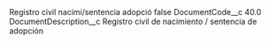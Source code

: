 <?xml version="1.0" encoding="UTF-8"?>
<CustomMetadata xmlns="http://soap.sforce.com/2006/04/metadata" xmlns:xsi="http://www.w3.org/2001/XMLSchema-instance" xmlns:xsd="http://www.w3.org/2001/XMLSchema">
    <label>Registro civil nacimi/sentencia adopció</label>
    <protected>false</protected>
    <values>
        <field>DocumentCode__c</field>
        <value xsi:type="xsd:double">40.0</value>
    </values>
    <values>
        <field>DocumentDescription__c</field>
        <value xsi:type="xsd:string">Registro civil de nacimiento / sentencia de adopción</value>
    </values>
</CustomMetadata>
